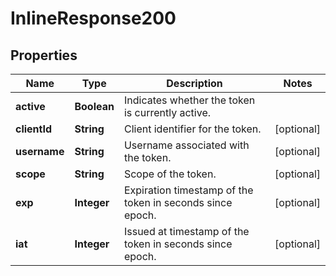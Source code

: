 # InlineResponse200

## Properties
Name | Type | Description | Notes
------------ | ------------- | ------------- | -------------
**active** | **Boolean** | Indicates whether the token is currently active. | 
**clientId** | **String** | Client identifier for the token. |  [optional]
**username** | **String** | Username associated with the token. |  [optional]
**scope** | **String** | Scope of the token. |  [optional]
**exp** | **Integer** | Expiration timestamp of the token in seconds since epoch. |  [optional]
**iat** | **Integer** | Issued at timestamp of the token in seconds since epoch. |  [optional]
